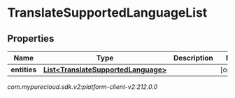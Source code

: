 # TranslateSupportedLanguageList


## Properties

| Name | Type | Description | Notes |
| ------------ | ------------- | ------------- | ------------- |
| **entities** | [**List&lt;TranslateSupportedLanguage&gt;**](TranslateSupportedLanguage) |  |  [optional] |




_com.mypurecloud.sdk.v2:platform-client-v2:212.0.0_
